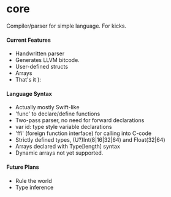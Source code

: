 core
====

Compiler/parser for simple language. For kicks.






#### Current Features ####

- Handwritten parser
- Generates LLVM bitcode.
- User-defined structs
- Arrays
- That's it ):



#### Language Syntax ####

- Actually mostly Swift-like
- 'func' to declare/define functions
- Two-pass parser, no need for forward declarations
- var id: type style variable declarations
- 'ffi' (foreign function interface) for calling into C-code
- Strictly defined types, (U?)Int(8|16|32|64) and Float(32|64)
- Arrays declared with Type[length] syntax
- Dynamic arrays not yet supported.





#### Future Plans ####

- Rule the world
- Type inference

